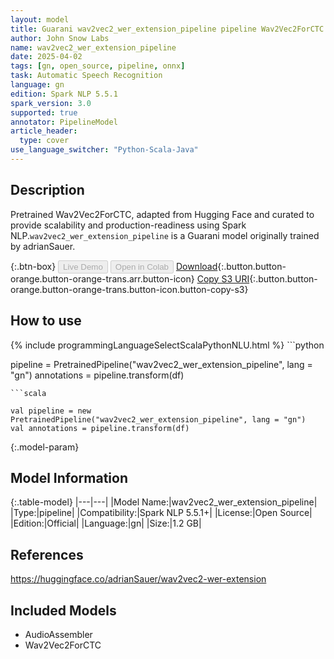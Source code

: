 ```yaml
---
layout: model
title: Guarani wav2vec2_wer_extension_pipeline pipeline Wav2Vec2ForCTC from adrianSauer
author: John Snow Labs
name: wav2vec2_wer_extension_pipeline
date: 2025-04-02
tags: [gn, open_source, pipeline, onnx]
task: Automatic Speech Recognition
language: gn
edition: Spark NLP 5.5.1
spark_version: 3.0
supported: true
annotator: PipelineModel
article_header:
  type: cover
use_language_switcher: "Python-Scala-Java"
---
```


## Description

Pretrained Wav2Vec2ForCTC, adapted from Hugging Face and curated to provide scalability and production-readiness using Spark NLP.`wav2vec2_wer_extension_pipeline` is a Guarani model originally trained by adrianSauer.

{:.btn-box}
<button class="button button-orange" disabled>Live Demo</button>
<button class="button button-orange" disabled>Open in Colab</button>
[Download](https://s3.amazonaws.com/auxdata.johnsnowlabs.com/public/models/wav2vec2_wer_extension_pipeline_gn_5.5.1_3.0_1743609544012.zip){:.button.button-orange.button-orange-trans.arr.button-icon}
[Copy S3 URI](s3://auxdata.johnsnowlabs.com/public/models/wav2vec2_wer_extension_pipeline_gn_5.5.1_3.0_1743609544012.zip){:.button.button-orange.button-orange-trans.button-icon.button-copy-s3}

## How to use



<div class="tabs-box" markdown="1">
{% include programmingLanguageSelectScalaPythonNLU.html %}
```python

pipeline = PretrainedPipeline("wav2vec2_wer_extension_pipeline", lang = "gn")
annotations =  pipeline.transform(df)   

```
```scala

val pipeline = new PretrainedPipeline("wav2vec2_wer_extension_pipeline", lang = "gn")
val annotations = pipeline.transform(df)

```
</div>

{:.model-param}
## Model Information

{:.table-model}
|---|---|
|Model Name:|wav2vec2_wer_extension_pipeline|
|Type:|pipeline|
|Compatibility:|Spark NLP 5.5.1+|
|License:|Open Source|
|Edition:|Official|
|Language:|gn|
|Size:|1.2 GB|

## References

https://huggingface.co/adrianSauer/wav2vec2-wer-extension

## Included Models

- AudioAssembler
- Wav2Vec2ForCTC